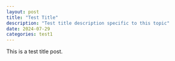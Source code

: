 ```yaml
---
layout: post
title: "Test Title"
description: "Test title description specific to this topic"
date: 2024-07-29
categories: test1
---
```

This is a test title post.
